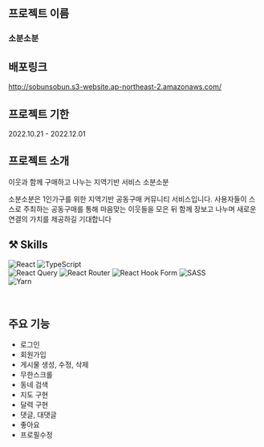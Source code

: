 ## 프로젝트 이름
### 소분소분

## 배포링크
http://sobunsobun.s3-website.ap-northeast-2.amazonaws.com/

## 프로젝트 기한
2022.10.21 - 2022.12.01
<br/>

## 프로젝트 소개
이웃과 함께 구매하고 나누는 지역기반 서비스 소분소분

소분소분은 1인가구를 위한 지역기반 공동구매 커뮤니티 서비스입니다.
사용자들이 스스로 주최하는 공동구매를 통해 마음맞는 이웃들을 모은 뒤
함께 장보고 나누며 새로운 연결의 가치를 제공하길 기대합니다
<br/>


## ⚒ Skills
![React](https://img.shields.io/badge/react-%2320232a.svg?style=for-the-badge&logo=react&logoColor=%2361DAFB)
![TypeScript](https://img.shields.io/badge/typescript-%23007ACC.svg?style=for-the-badge&logo=typescript&logoColor=white)
<br/>
![React Query](https://img.shields.io/badge/-React%20Query-FF4154?style=for-the-badge&logo=react%20query&logoColor=white)
![React Router](https://img.shields.io/badge/React_Router-CA4245?style=for-the-badge&logo=react-router&logoColor=white)
![React Hook Form](https://img.shields.io/badge/React%20Hook%20Form-%23EC5990.svg?style=for-the-badge&logo=reacthookform&logoColor=white)
![SASS](https://img.shields.io/badge/SASS-hotpink.svg?style=for-the-badge&logo=SASS&logoColor=white)
<br/>
![Yarn](https://img.shields.io/badge/yarn-%232C8EBB.svg?style=for-the-badge&logo=yarn&logoColor=white)
 
<br/>

## 주요 기능
- 로그인
- 회원가입
- 게시물 생성, 수정, 삭제
- 무한스크롤
- 동네 검색
- 지도 구현
- 달력 구현
- 댓글, 대댓글
- 좋아요
- 프로필수정

